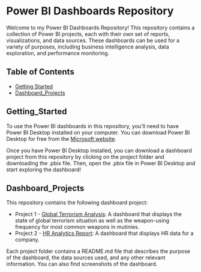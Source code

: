 
# Power BI Dashboards Repository
Welcome to my Power BI Dashboards Repository! This repository contains a collection of Power BI projects, each with their own set of reports, visualizations, and data sources. These dashboards can be used for a variety of purposes, including business intelligence analysis, data exploration, and performance monitoring.

## Table of Contents
- [Getting Started](##Getting_Started)
- [Dashboard_Projects](##Dashboard_Projects)

## Getting_Started
To use the Power BI dashboards in this repository, you'll need to have Power BI Desktop installed on your computer. You can download Power BI Desktop for free from the [Microsoft website](https://www.microsoft.com/en-us/power-platform/products/power-bi/desktop).

Once you have Power BI Desktop installed, you can download a dashboard project from this repository by clicking on the project folder and downloading the .pbix file. Then, open the .pbix file in Power BI Desktop and start exploring the dashboard!

## Dashboard_Projects
This repository contains the following dashboard project:

- Project 1 - [Global Terrorism Analysis](https://github.com/hinmfm/global-terrorism-analysis/tree/main/PROJECT%201%3A%20GLOBAL%20TERRORISM%20ANALYSIS): A dashboard that displays the state of global terrorism situation as well as the weapon-using frequency for most common weapons in mutinies.
- Project 2 - [HR Analytics Report](): A dashboard that displays HR data for a company.

Each project folder contains a README.md file that describes the purpose of the dashboard, the data sources used, and any other relevant information. You can also find screenshots of the dashboard.
